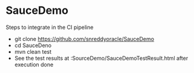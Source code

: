 # SauceDemo

 Steps to integrate in the CI pipeline

* git clone https://github.com/snreddyoracle/SauceDemo
* cd SauceDeno
* mvn clean test
* See the test results at :SourceDemo/SauceDemoTestResult.html   after execution done

